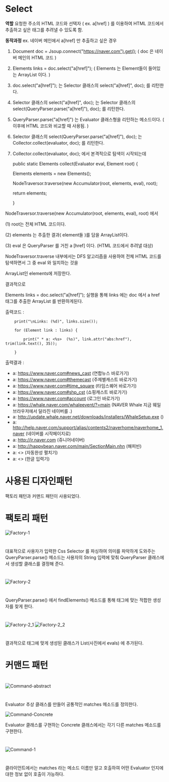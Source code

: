 # Select 

**역할** 요청한 주소의 HTML 코드와 선택자 ( ex. a[href] ) 를 이용하여 HTML 코드에서 추출하고 싶은 태그를 추려낼 수 있도록 함.

**동작과정**  ex. 네이버 메인에서 a[href] 만 추출하고 싶은 경우

1. Document doc = Jsoup.connect("https://naver.com").get();  ( doc 은 네이버 메인의 HTML 코드 )

2. Elements links = doc.select("a[href]"); ( Elements 는 Element들이 들어있는 ArrayList 이다. )

3. doc.select("a[href]"); 는 Selector 클래스의 select("a[href]", doc); 를 리턴한다.

4. Selector 클래스의 select("a[href]", doc); 는 Selector 클래스의 select(QueryParser.parse("a[href]"), doc); 를 리턴한다.

5. QueryParser.parse("a[href]") 는 Evaluator 클래스형을 리턴하는 메소드이다. ( 이후에 HTML 코드와 비교할 때 사용됨. )

6. Selector 클래스의 select(QueryParser.parse("a[href]"), doc); 는 Collector.collect(evaluator, doc); 를 리턴한다.

7. Collector.collect(evaluator, doc); 에서 본격적으로 탐색이 시작되는데 
    
   public static Elements collect(Evaluator eval, Element root) { 
   
   
	Elements elements = new Elements();
	
	NodeTraversor.traverse(new Accumulator(root, elements, eval), root);
	
	return elements;
	
   }
  
  NodeTraversor.traverse(new Accumulator(root, elements, eval), root) 에서
  
  (1) root는 전체 HTML 코드이다. 
  
  (2) elements 는 추출한 결과( element들 )를 담을 ArrayList이다.
  
  (3) eval 은 QueryParser 를 거친 a [href] 이다. (HTML 코드에서 추려낼 대상)
  
  
  NodeTraversor.traverse 내부에서는 DFS 알고리즘을 사용하여 전체 HTML 코드를 탐색하면서 그 중 eval 와 일치하는 것을
  
  ArrayList인 elements에 저장한다.
  
  결과적으로 
  
  Elements links = doc.select("a[href]"); 실행을 통해 links 에는 doc 에서 a href 태그를 추출한 ArrayList<element> 를 반환하게된다.
  
  
 출력코드 : 
         
        print("\nLinks: (%d)", links.size());
	
        for (Element link : links) {
	
            print(" * a: <%s>  (%s)", link.attr("abs:href"), trim(link.text(), 35));
	    
        }
        
 출력결과 :
  
 * a: <https://www.naver.com#news_cast>  (연합뉴스 바로가기)
 * a: <https://www.naver.com#themecast>  (주제별캐스트 바로가기)
 * a: <https://www.naver.com#time_square>  (타임스퀘어 바로가기)
 * a: <https://www.naver.com#shp_cst>  (쇼핑캐스트 바로가기)
 * a: <https://www.naver.com#account>  (로그인 바로가기)
 * a: <https://whale.naver.com/whaleevent/?=main>  (NAVER Whale 지금 웨일 브라우저에서 달라진 네이버를 .)
 * a: <http://update.whale.naver.net/downloads/installers/WhaleSetup.exe>  ()
 * a: <http://help.naver.com/support/alias/contents2/naverhome/naverhome_1.naver>  (네이버를 시작페이지로)
 * a: <http://jr.naver.com>  (쥬니어네이버)
 * a: <http://happybean.naver.com/main/SectionMain.nhn>  (해피빈)
 * a: <>  (자동완성 펼치기)
 * a: <>  (한글 입력기)

# 사용된 디자인패턴

팩토리 패턴과 커맨드 패턴이 사용되었다.

# 팩토리 패턴

![Factory-1](https://user-images.githubusercontent.com/57391270/69908493-11ecbc80-142e-11ea-8c9a-8f635bbacb56.JPG)
#
대표적으로 사용자가 입력한 Css Selector 를 파싱하여 의미를 파악하게 도와주는
QueryParser.parse() 메소드는 사용자의 String 입력에 맞춰 QueryParser 
클래스에서 생성할 클래스를 결정해 준다.  
#
  
![Factory-2](https://user-images.githubusercontent.com/57391270/69908501-3c3e7a00-142e-11ea-967f-84c63683ddc1.JPG)
#
QueryParser.parse() 에서 findElements() 메소드를 통해 태그에 맞는
적합한 생성자를 찾게 한다.
#
#
![Factory-2_1](https://user-images.githubusercontent.com/57391270/69908508-537d6780-142e-11ea-9c43-8cb8bfb07fd5.JPG)
![Factory-2_2](https://user-images.githubusercontent.com/57391270/69908510-61cb8380-142e-11ea-9b24-c611d7d62b7d.JPG)
#
결과적으로 태그에 맞게 생성된 클래스가 List(사진에서 evals) 에 추가된다.
#

# 커맨드 패턴
#
![Command-abstract](https://user-images.githubusercontent.com/57391270/69908519-9f301100-142e-11ea-91e3-67feb2d75a65.JPG)
#

Evaluator 추상 클래스를 만들어 공통적인 matches 메소드를 정의한다.

![Command-Concrete](https://user-images.githubusercontent.com/57391270/69908520-a3f4c500-142e-11ea-8b3d-c91057383e3a.JPG)

Evaluator 클래스를 구현하는 Concrete 클래스에서는 각기 다른 matches 메소드를
구현한다.  
#
![Command-1](https://user-images.githubusercontent.com/57391270/69908522-a5be8880-142e-11ea-847b-e0163ab238b0.JPG)
#
클라이언트에서는 matches 라는 메소드 이름만 알고 호출하여 어떤
Evaluator 인지에 대한 정보 없이 호출이 가능하다.
